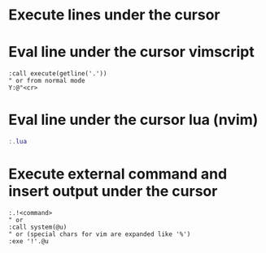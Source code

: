 Execute lines under the cursor
=============

# Eval line under the cursor vimscript

```vim
:call execute(getline('.'))
" or from normal mode
Y:@"<cr>
```

# Eval line under the cursor lua (nvim)

```lua
:.lua
```

# Execute external command and insert output under the cursor

```vim
:.!<command>
" or
:call system(@u)
" or (special chars for vim are expanded like '%')
:exe '!'.@u
```

